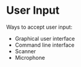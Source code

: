 # User Input
Ways to accept user input:   
* Graphical user interface
* Command line interface
* Scanner
* Microphone
